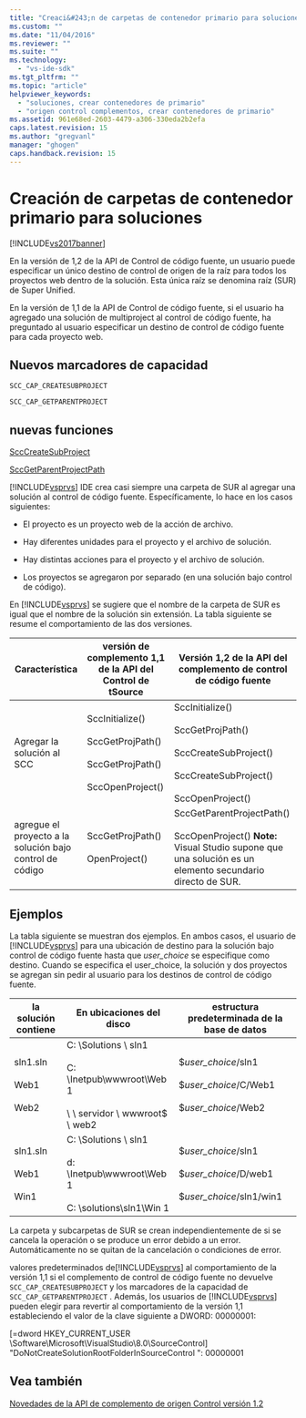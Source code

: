 ```yaml
---
title: "Creaci&#243;n de carpetas de contenedor primario para soluciones | Microsoft Docs"
ms.custom: ""
ms.date: "11/04/2016"
ms.reviewer: ""
ms.suite: ""
ms.technology: 
  - "vs-ide-sdk"
ms.tgt_pltfrm: ""
ms.topic: "article"
helpviewer_keywords: 
  - "soluciones, crear contenedores de primario"
  - "origen control complementos, crear contenedores de primario"
ms.assetid: 961e68ed-2603-4479-a306-330eda2b2efa
caps.latest.revision: 15
ms.author: "gregvanl"
manager: "ghogen"
caps.handback.revision: 15
---
```

# Creaci&#243;n de carpetas de contenedor primario para soluciones
[!INCLUDE[vs2017banner](../../code-quality/includes/vs2017banner.md)]

En la versión de 1,2 de la API de Control de código fuente, un usuario puede especificar un único destino de control de origen de la raíz para todos los proyectos web dentro de la solución.  Esta única raíz se denomina raíz \(SUR\) de Super Unified.  
  
 En la versión de 1,1 de la API de Control de código fuente, si el usuario ha agregado una solución de multiproject al control de código fuente, ha preguntado al usuario especificar un destino de control de código fuente para cada proyecto web.  
  
## Nuevos marcadores de capacidad  
 `SCC_CAP_CREATESUBPROJECT`  
  
 `SCC_CAP_GETPARENTPROJECT`  
  
## nuevas funciones  
 [SccCreateSubProject](../../extensibility/scccreatesubproject-function.md)  
  
 [SccGetParentProjectPath](../../extensibility/sccgetparentprojectpath-function.md)  
  
 [!INCLUDE[vsprvs](../../code-quality/includes/vsprvs_md.md)] IDE crea casi siempre una carpeta de SUR al agregar una solución al control de código fuente.  Específicamente, lo hace en los casos siguientes:  
  
-   El proyecto es un proyecto web de la acción de archivo.  
  
-   Hay diferentes unidades para el proyecto y el archivo de solución.  
  
-   Hay distintas acciones para el proyecto y el archivo de solución.  
  
-   Los proyectos se agregaron por separado \(en una solución bajo control de código\).  
  
 En [!INCLUDE[vsprvs](../../code-quality/includes/vsprvs_md.md)] se sugiere que el nombre de la carpeta de SUR es igual que el nombre de la solución sin extensión.  La tabla siguiente se resume el comportamiento de las dos versiones.  
  
|Característica|versión de complemento 1,1 de la API del Control de tSource|Versión 1,2 de la API del complemento de control de código fuente|  
|--------------------|-----------------------------------------------------------------|-----------------------------------------------------------------------|  
|Agregar la solución al SCC|SccInitialize\(\)<br /><br /> SccGetProjPath\(\)<br /><br /> SccGetProjPath\(\)<br /><br /> SccOpenProject\(\)|SccInitialize\(\)<br /><br /> SccGetProjPath\(\)<br /><br /> SccCreateSubProject\(\)<br /><br /> SccCreateSubProject\(\)<br /><br /> SccOpenProject\(\)|  
|agregue el proyecto a la solución bajo control de código|SccGetProjPath\(\)<br /><br /> OpenProject\(\)|SccGetParentProjectPath\(\)<br /><br /> SccOpenProject\(\) **Note:**  Visual Studio supone que una solución es un elemento secundario directo de SUR.|  
  
## Ejemplos  
 La tabla siguiente se muestran dos ejemplos.  En ambos casos, el usuario de [!INCLUDE[vsprvs](../../code-quality/includes/vsprvs_md.md)] para una ubicación de destino para la solución bajo control de código fuente hasta que *user\_choice* se especifique como destino. Cuando se especifica el user\_choice, la solución y dos proyectos se agregan sin pedir al usuario para los destinos de control de código fuente.  
  
|la solución contiene|En ubicaciones del disco|estructura predeterminada de la base de datos|  
|--------------------------|------------------------------|---------------------------------------------------|  
|sln1.sln<br /><br /> Web1<br /><br /> Web2|C: \\Solutions \\ sln1<br /><br /> C: \\Inetpub\\wwwroot\\Web 1<br /><br /> \\ \\ servidor \\ wwwroot$ \\ web2|$*user\_choice*\/sln1<br /><br /> $*user\_choice*\/C\/Web1<br /><br /> $*user\_choice*\/Web2|  
|sln1.sln<br /><br /> Web1<br /><br /> Win1|C: \\Solutions \\ sln1<br /><br /> d: \\Inetpub\\wwwroot\\Web 1<br /><br /> C: \\solutions\\sln1\\Win 1|$*user\_choice*\/sln1<br /><br /> $*user\_choice*\/D\/web1<br /><br /> $*user\_choice*\/sln1\/win1|  
  
 La carpeta y subcarpetas de SUR se crean independientemente de si se cancela la operación o se produce un error debido a un error.  Automáticamente no se quitan de la cancelación o condiciones de error.  
  
 valores predeterminados de[!INCLUDE[vsprvs](../../code-quality/includes/vsprvs_md.md)] al comportamiento de la versión 1,1 si el complemento de control de código fuente no devuelve `SCC_CAP_CREATESUBPROJECT` y los marcadores de la capacidad de `SCC_CAP_GETPARENTPROJECT` .  Además, los usuarios de [!INCLUDE[vsprvs](../../code-quality/includes/vsprvs_md.md)] pueden elegir para revertir al comportamiento de la versión 1,1 estableciendo el valor de la clave siguiente a DWORD: 00000001:  
  
 \[\=dword HKEY\_CURRENT\_USER \\Software\\Microsoft\\VisualStudio\\8.0\\SourceControl\] "DoNotCreateSolutionRootFolderInSourceControl ": 00000001  
  
## Vea también  
 [Novedades de la API de complemento de origen Control versión 1.2](../../extensibility/internals/what-s-new-in-the-source-control-plug-in-api-version-1-2.md)